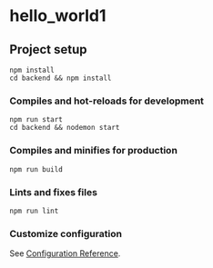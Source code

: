 # hello_world1

## Project setup

```
npm install
cd backend && npm install
```

### Compiles and hot-reloads for development

```
npm run start
cd backend && nodemon start
```

### Compiles and minifies for production

```
npm run build
```

### Lints and fixes files

```
npm run lint
```

### Customize configuration

See [Configuration Reference](https://cli.vuejs.org/config/).
